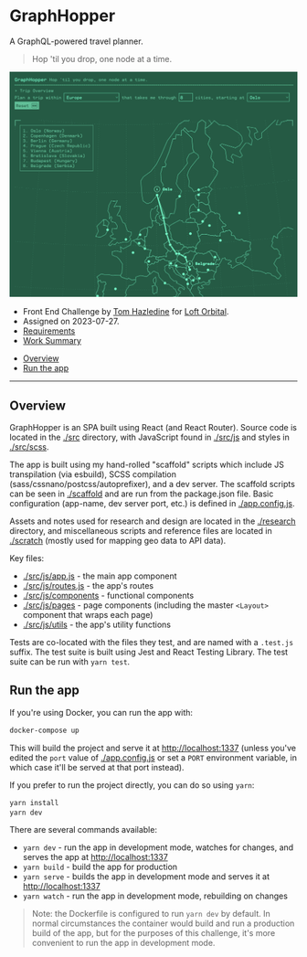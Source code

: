 # GraphHopper

A GraphQL-powered travel planner.

> Hop 'til you drop, one node at a time.

![GraphHopper preview](./research/graphhopper.png)

* Front End Challenge by [Tom Hazledine](https://tomhazledine.com) for [Loft Orbital](https://loftorbital.com/).
* Assigned on 2023-07-27.
* [Requirements](./CHALLENGE.md)
* [Work Summary](./WORK_SUMMARY.md)

- [Overview](#overview)
- [Run the app](#run-the-app)


---

## Overview

GraphHopper is an SPA built using React (and React Router). Source code is located in the [./src](./src) directory, with JavaScript found in [./src/js](./src/js) and styles in [./src/scss](./src/scss).

The app is built using my hand-rolled "scaffold" scripts which include JS transpilation (via esbuild), SCSS compilation (sass/cssnano/postcss/autoprefixer), and a dev server. The scaffold scripts can be seen in [./scaffold](./scaffold) and are run from the package.json file. Basic configuration (app-name, dev server port, etc.) is defined in [./app.config.js](./app.config.js).

Assets and notes used for research and design are located in the [./research](./research) directory, and miscellaneous scripts and reference files are located in [./scratch](./scratch) (mostly used for mapping geo data to API data).

Key files:

* [./src/js/app.js](./src/js/app.js) - the main app component
* [./src/js/routes.js](./src/js/routes.js) - the app's routes
* [./src/js/components](./src/js/components) - functional components
* [./src/js/pages](./src/js/pages) - page components (including the master `<Layout>` component that wraps each page)
* [./src/js/utils](./src/js/utils) - the app's utility functions

Tests are co-located with the files they test, and are named with a `.test.js` suffix. The test suite is built using Jest and React Testing Library. The test suite can be run with `yarn test`.
## Run the app

If you're using Docker, you can run the app with:

```bash
docker-compose up
```

This will build the project and serve it at [http://localhost:1337](http://localhost:1337) (unless you've edited the `port` value of [./app.config.js](./app.config.js) or set a `PORT` environment variable, in which case it'll be served at that port instead).

If you prefer to run the project directly, you can do so using `yarn`:

```bash
yarn install
yarn dev
```

There are several commands available:

* `yarn dev` - run the app in development mode, watches for changes, and serves the app at [http://localhost:1337](http://localhost:1337)
* `yarn build` - build the app for production
* `yarn serve` - builds the app in development mode and serves it at [http://localhost:1337](http://localhost:1337)
* `yarn watch` - run the app in development mode, rebuilding on changes

> Note: the Dockerfile is configured to run `yarn dev` by default. In normal circumstances the container would build and run a production build of the app, but for the purposes of this challenge, it's more convenient to run the app in development mode.